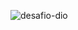 ![desafio-dio](https://github.com/JoaoCarlosDeon/relatorio_vendas_power_bI/assets/75842298/d6a541ce-cb91-4f0b-b5f9-d73f9c4e8ed4)

